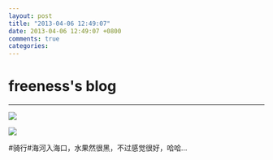 ```yaml
---
layout: post
title: "2013-04-06 12:49:07"
date: 2013-04-06 12:49:07 +0800
comments: true
categories: 
---
```


# freeness's blog

----------

![](http://okqmqrbgo.bkt.clouddn.com/201304061249071.jpg)

![](http://okqmqrbgo.bkt.clouddn.com/201304061249072.jpg)

>
\#骑行\#海河入海口，水果然很黑，不过感觉很好，哈哈…